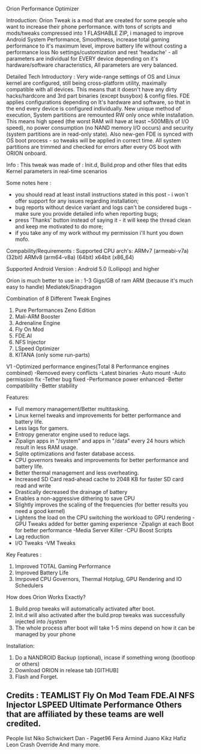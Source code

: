 ﻿Orion Performance Optimizer

Introduction:
Orion Tweak is a mod that are created for some people who want to increase their phone performance. with tons of scripts and mods/tweaks compressed into 1 FLASHABLE ZIP, i managed to improve Android System Performance, Smoothness, increase total gaming performance to it's maximum level, improve battery life without costing a performance loss
No settings/customization and rest 'headache' - all parameters are individual for EVERY device depending on it's hardware/software characteristics, All parameters are very balanced.

Detailed Tech Introductory :
Very wide-range settings of OS and Linux kernel are configured, still being cross-platform utility, maximally compatible with all devices. This means that it doesn't have any dirty hacks/hardcore and 3rd part binaries (except busybox) & config files. FDE applies configurations depending on It's hardware and software, so that in the end every device is configured individually.
New unique method of execution, System partitions are remounted RW only once while installation. This means high speed (the worst RAM will have at least ~500MB/s of I/O speed), no power consumption (no NAND memory I/O occurs) and security (system partitions are in read-only state). Also new-gen FDE is synced with OS boot process - so tweaks will be applied in correct time. All system partitions are trimmed and checked for errors after every OS boot with ORION onboard.

Info : 
This tweak was made of : Init.d, Build.prop and other files that edits Kernel parameters in real-time scenarios

Some notes here :
- you should read at least install instructions stated in this post - i won`t offer support for any issues regarding installation;
- bug reports without device variant and logs can't be considered bugs - make sure you provide detailed info when reporting bugs;
- press 'Thanks' button instead of saying it - it will keep the thread clean and keep me motivated to do more;
- if you take any of my work without my permission i'll hunt you down mofo.

Compability/Requirements :
Supported CPU arch's:
ARMv7 (armeabi-v7a) (32bit)
ARMv8 (arm64-v8a) (64bit)
x64bit (x86_64)

Supported Android Version :
Android 5.0 (Lollipop) and higher

Orion is much better to use in :
1-3 Gigs/GB of ram
ARM (because it's much easy to handle)
Mediatek/Snapdragon

Combination of 8 Different Tweak Engines
1. Pure Performances Zeno Edition
2. Mali-ARM Booster
3. Adrenaline Engine
4. Fly On Mod
5. FDE.AI
6. NFS Injector
7. LSpeed Optimizer
8. KITANA (only some run-parts)

V1
-Optimized performance engines(Total 8 Performance engines combined)
-Removed every conflicts
-Latest binaries
-Auto mount
-Auto permission fix
-Tether bug fixed
-Performance power enhanced
-Better compatibility
-Better stability

Features:
- Full memory management/Better multitasking.
- Linux kernel tweaks and improvements for better performance and battery life.
- Less lags for gamers.
- Entropy generator engine used to reduce lags.
- Zipalign apps in "/system" and apps in "/data" every 24 hours which result in less RAM usage.
- Sqlite optimizations and faster database access.
- CPU governors tweaks and improvements for better performance and battery life.
- Better thermal management and less overheating.
- Increased SD Card read-ahead cache to 2048 KB for faster SD card read and write
- Drastically decreased the drainage of battery
- Enables a non-aggressive dithering to save CPU
- Slightly improves the scaling of the frequencies (for better results you need a good kernel)
- Lightens the load on the CPU switching the workload to GPU rendering
-GPU Tweaks added for better gaming experience
-Zipalign at each Boot for better performance
-Media Server Killer
-CPU Boost Scripts
- Lag reduction
- I/O Tweaks
-VM Tweaks

Key Features :
1. Improved TOTAL Gaming Performance
2. Improved Battery Life
3. Imrpoved CPU Governors, Thermal Hotplug, GPU Rendering and IO Schedulers

How does Orion Works Exactly?
1. Build.prop tweaks will automatically activated after boot.
2. Init.d will also activated after the build.prop tweaks was successfully injected into /system 
3. The whole process after boot will take 1-5 mins depend on how it can be managed by your phone

Installation:
1. Do a NANDROID Backup (optional), incase if something wrong (bootloop or others)
2. Download ORION in release tab [GITHUB]
3. Flash and Forget.

Credits :
TEAMLIST
Fly On Mod Team
FDE.AI
NFS Injector
LSPEED
Ultimate Performance
Others that are affiliated by these teams are well credited.
--
People list 
Niko Schwickert
Dan - Paget96
Fera 
Armind
Juano
Kikz
Hafiz
Leon
Crash Override
And many more.